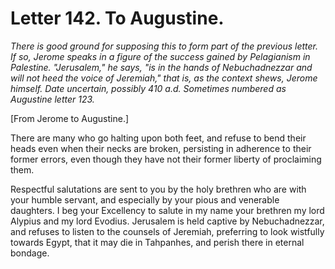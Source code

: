 <h1>Letter 142. To Augustine.</h1>

<p><i>There is good ground for supposing this to form part of the previous letter. If so, Jerome speaks in a figure of the success gained by Pelagianism in Palestine. "Jerusalem," he says, "is in the hands of Nebuchadnezzar and will not heed the voice of Jeremiah," that is, as the context shews, Jerome himself. Date uncertain, possibly 410 a.d. Sometimes numbered as Augustine letter 123. </i></p>

[From Jerome to Augustine.]

There are many who go halting upon both feet, and refuse to bend their heads even when their necks are broken, persisting in adherence to their former errors, even though they have not their former liberty of proclaiming them.

Respectful salutations are sent to you by the holy brethren who are with your humble servant, and especially by your pious and venerable daughters. I beg your Excellency to salute in my name your brethren my lord Alypius and my lord Evodius. Jerusalem is held captive by Nebuchadnezzar, and refuses to listen to the counsels of Jeremiah, preferring to look wistfully towards Egypt, that it may die in Tahpanhes, and perish there in eternal bondage.
